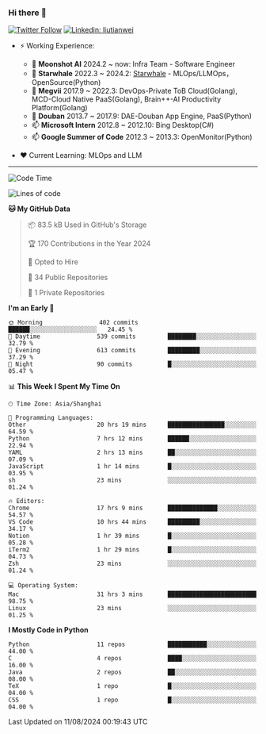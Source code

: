 ### Hi there 👋

[![Twitter Follow](https://img.shields.io/twitter/follow/tianweidut?style=social)](https://twitter.com/tianweidut)
[![Linkedin: liutianwei](https://img.shields.io/badge/-liutianwei-blue?style=flat-square&logo=Linkedin&logoColor=white&link=https://www.linkedin.com/in/liutianwei/)](https://www.linkedin.com/in/liutianwei/)

- ⚡ Working Experience:
  - 🔭 **Moonshot AI**  2024.2 ~ now: Infra Team - Software Engineer
  - 🌱 **Starwhale** 2022.3 ~ 2024.2: [Starwhale](https://github.com/star-whale/starwhale) - MLOps/LLMOps，OpenSource(Python)
  - 🌱 **Megvii** 2017.9 ~ 2022.3: DevOps-Private ToB Cloud(Golang), MCD-Cloud Native PaaS(Golang), Brain++-AI Productivity Platform(Golang)
  - 🌱 **Douban** 2013.7 ~ 2017.9: DAE-Douban App Engine, PaaS(Python)
  - 📫 **Microsoft Intern** 2012.8 ~ 2012.10: Bing Desktop(C#)
  - 📫 **Google Summer of Code** 2012.3 ~ 2013.3: OpenMonitor(Python)

- ❤️ Current Learning: MLOps and LLM

---
<!--START_SECTION:waka-->
![Code Time](http://img.shields.io/badge/Code%20Time-5%2C837%20hrs%2017%20mins-blue)

![Lines of code](https://img.shields.io/badge/From%20Hello%20World%20I%27ve%20Written-1.0%20million%20lines%20of%20code-blue)

**🐱 My GitHub Data** 

> 📦 83.5 kB Used in GitHub's Storage 
 > 
> 🏆 170 Contributions in the Year 2024
 > 
> 💼 Opted to Hire
 > 
> 📜 34 Public Repositories 
 > 
> 🔑 1 Private Repositories 
 > 
**I'm an Early 🐤** 

```text
🌞 Morning                402 commits         ██████░░░░░░░░░░░░░░░░░░░   24.45 % 
🌆 Daytime                539 commits         ████████░░░░░░░░░░░░░░░░░   32.79 % 
🌃 Evening                613 commits         █████████░░░░░░░░░░░░░░░░   37.29 % 
🌙 Night                  90 commits          █░░░░░░░░░░░░░░░░░░░░░░░░   05.47 % 
```


📊 **This Week I Spent My Time On** 

```text
🕑︎ Time Zone: Asia/Shanghai

💬 Programming Languages: 
Other                    20 hrs 19 mins      ████████████████░░░░░░░░░   64.59 % 
Python                   7 hrs 12 mins       ██████░░░░░░░░░░░░░░░░░░░   22.94 % 
YAML                     2 hrs 13 mins       ██░░░░░░░░░░░░░░░░░░░░░░░   07.09 % 
JavaScript               1 hr 14 mins        █░░░░░░░░░░░░░░░░░░░░░░░░   03.95 % 
sh                       23 mins             ░░░░░░░░░░░░░░░░░░░░░░░░░   01.24 % 

🔥 Editors: 
Chrome                   17 hrs 9 mins       ██████████████░░░░░░░░░░░   54.57 % 
VS Code                  10 hrs 44 mins      █████████░░░░░░░░░░░░░░░░   34.17 % 
Notion                   1 hr 39 mins        █░░░░░░░░░░░░░░░░░░░░░░░░   05.28 % 
iTerm2                   1 hr 29 mins        █░░░░░░░░░░░░░░░░░░░░░░░░   04.73 % 
Zsh                      23 mins             ░░░░░░░░░░░░░░░░░░░░░░░░░   01.24 % 

💻 Operating System: 
Mac                      31 hrs 3 mins       █████████████████████████   98.75 % 
Linux                    23 mins             ░░░░░░░░░░░░░░░░░░░░░░░░░   01.25 % 
```

**I Mostly Code in Python** 

```text
Python                   11 repos            ███████████░░░░░░░░░░░░░░   44.00 % 
C                        4 repos             ████░░░░░░░░░░░░░░░░░░░░░   16.00 % 
Java                     2 repos             ██░░░░░░░░░░░░░░░░░░░░░░░   08.00 % 
TeX                      1 repo              █░░░░░░░░░░░░░░░░░░░░░░░░   04.00 % 
CSS                      1 repo              █░░░░░░░░░░░░░░░░░░░░░░░░   04.00 % 
```




 Last Updated on 11/08/2024 00:19:43 UTC
<!--END_SECTION:waka-->
